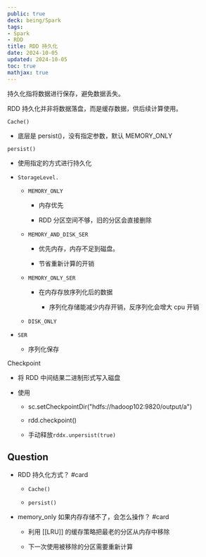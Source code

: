 ```yaml
---
public: true
deck: being/Spark
tags:
- Spark
- RDD
title: RDD 持久化
date: 2024-10-05
updated: 2024-10-05
toc: true
mathjax: true
---
```


持久化指将数据进行保存，避免数据丢失。

RDD 持久化并非将数据落盘，而是缓存数据，供后续计算使用。

`Cache()`
  + 底层是 persist()，没有指定参数，默认 MEMORY_ONLY

`persist()`
  + 使用指定的方式进行持久化
  + `StorageLevel.`

    + `MEMORY_ONLY`

      + 内存优先

      + RDD 分区空间不够，旧的分区会直接删除

    + `MEMORY_AND_DISK_SER`

      + 优先内存，内存不足到磁盘。

      + 节省重新计算的开销

    + `MEMORY_ONLY_SER`

      + 在内存存放序列化后的数据

        + 序列化存储能减少内存开销，反序列化会增大 cpu 开销

    + `DISK_ONLY`

  + `SER`

    + 序列化保存

Checkpoint

  + 将 RDD 中间结果二进制形式写入磁盘

  + 使用

    + sc.setCheckpointDir("hdfs://hadoop102:9820/output/a")

    + rdd.checkpoint()

    + 手动释放`rddx.unpersist(true)`

## Question

  + RDD 持久化方式？ #card
    + `Cache()`


    + `persist()`


  + memory_only 如果内存存储不了，会怎么操作？ #card
    + 利用 [[LRU]] 的缓存策略把最老的分区从内存中移除

    + 下一次使用被移除的分区需要重新计算
